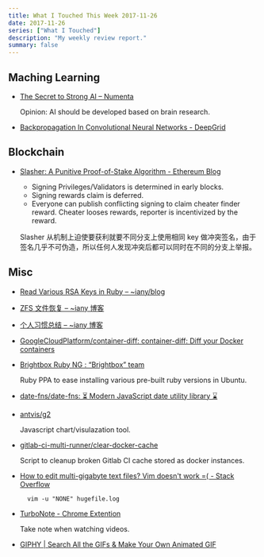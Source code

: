 ```yaml
---
title: What I Touched This Week 2017-11-26
date: 2017-11-26
series: ["What I Touched"]
description: "My weekly review report."
summary: false
---
```


## Maching Learning

- [The Secret to Strong AI – Numenta](https://medium.com/@Numenta/the-secret-to-strong-ai-61d153e26273)

    Opinion: AI should be developed based on brain research.

- [Backpropagation In Convolutional Neural Networks - DeepGrid](http://www.jefkine.com/general/2016/09/05/backpropagation-in-convolutional-neural-networks/)

## Blockchain

- [Slasher: A Punitive Proof-of-Stake Algorithm - Ethereum Blog]( https://blog.ethereum.org/2014/01/15/slasher-a-punitive-proof-of-stake-algorithm/)

    - Signing Privileges/Validators is determined in early blocks.
    - Signing rewards claim is deferred.
    - Everyone can publish conflicting signing to claim cheater finder reward. Cheater looses rewards, reporter is incentivized by the reward.

    Slasher 从机制上迫使要获利就要不同分支上使用相同 key 做冲突签名，由于签名几乎不可伪造，所以任何人发现冲突后都可以同时在不同的分支上举报。

<!--more-->

## Misc

- [Read Various RSA Keys in Ruby – ~iany/blog](https://blog.iany.me/2017/11/read-various-rsa-keys-in-ruby/)
- [ZFS 文件恢复 – ~iany 博客](https://blog.iany.me/zh/2017/11/zfs-file-restore/)
- [个人习惯总结 – ~iany 博客](https://blog.iany.me/zh/2017/11/personal-habits-summary/)
- [GoogleCloudPlatform/container-diff: container-diff: Diff your Docker containers](https://github.com/GoogleCloudPlatform/container-diff)
- [Brightbox Ruby NG : “Brightbox” team](https://launchpad.net/%7Ebrightbox/+archive/ubuntu/ruby-ng/+index?batch=75&memo=75&start=75)

    Ruby PPA to ease installing various pre-built ruby versions in Ubuntu.

- [date-fns/date-fns: ⏳ Modern JavaScript date utility library ⌛️](https://github.com/date-fns/date-fns)
- [antvis/g2](https://github.com/antvis/g2)

    Javascript chart/visulazation tool.

- [gitlab-ci-multi-runner/clear-docker-cache](https://github.com/ayufan/gitlab-ci-multi-runner/blob/master/packaging/root/usr/share/gitlab-runner/clear-docker-cache)

    Script to cleanup broken Gitlab CI cache stored as docker instances.

- [How to edit multi-gigabyte text files? Vim doesn't work =( - Stack Overflow](https://stackoverflow.com/questions/908575/how-to-edit-multi-gigabyte-text-files-vim-doesnt-work/908664#908664)

        vim -u "NONE" hugefile.log

- [TurboNote - Chrome Extention](https://chrome.google.com/webstore/detail/turbonote/fhpgggnmdlmekfdpkdgeiccfkignhkdf)

    Take note when watching videos.

- [GIPHY | Search All the GIFs & Make Your Own Animated GIF](https://giphy.com/)
